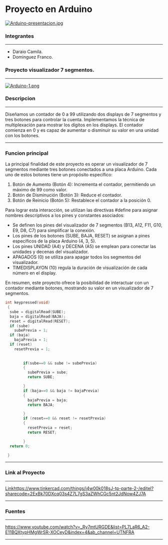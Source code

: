 # Proyecto en Arduino

[![Arduino-presentacion.jpg](https://i.postimg.cc/P5Rf0hmp/Arduino-presentacion.jpg)](https://postimg.cc/yD0zSMps)

### Integrantes

------------

- Daraio Camila.
- Dominguez Franco.

 
###  Proyecto visualizador 7 segmentos.

------------

[![Arduino-1.png](https://i.postimg.cc/XJsz1D0L/Arduino-1.png)](https://postimg.cc/qhCwzwq6)

###  Descripcion

------------


Diseñamos un contador de 0 a 99 utilizando dos displays de 7 segmentos y tres botones para controlar la cuenta. Implementamos la técnica de multiplexación para mostrar los dígitos en los displays. El contador comienza en 0  y  es capaz de aumentar o disminuir su valor en una unidad con los botones.

------------

### Funcion principal

La principal finalidad de este proyecto es operar un visualizador de 7 segmentos mediante tres botones conectados a una placa Arduino. Cada uno de estos botones tiene un propósito específico:

1. Botón de Aumento (Botón 4): Incrementa el contador, permitiendo un máximo de 99 como valor.
2. Botón de Disminución (Botón 3): Reduce el contador.
3. Botón de Reinicio (Botón 5): Restablece el contador a la posición 0.

Para lograr esta interacción, se utilizan las directivas #define para asignar nombres descriptivos a los pines y constantes asociados:

-  Se definen los pines del visualizador de 7 segmentos (B13, A12, F11, G10, E9, D8, C7) para simplificar la conexión.
-  Los pines de los botones (SUBE, BAJA, RESET) se asignan a pines específicos de la placa Arduino (4, 3, 5).
-  Los pines UNIDAD (A4) y DECENA (A5) se emplean para conectar las unidades y decenas del visualizador.
-  APAGADOS (0) se utiliza para apagar todos los segmentos del visualizador.
- TIMEDISPLAYON (10) regula la duración de visualización de cada número en el display.

En resumen, este proyecto ofrece la posibilidad de interactuar con un contador mediante botones, mostrando su valor en un visualizador de 7 segmentos.

```cpp
int keypressed(void)
 { 
  sube = digitalRead(SUBE);
  baja = digitalRead(BAJA);
  reset = digitalRead(RESET);
  if (sube)
    subePrevia = 1;
  if (baja)
    bajaPrevia = 1;
  if (reset)
   	resetPrevia = 1;
  	
  
  		if(sube==0 && sube != subePrevia)
        {
          subePrevia = sube;
          return SUBE;	

        }
        if (baja==0 && baja != bajaPrevia)
        {
          bajaPrevia = baja;
          return BAJA;	

        }
  		if (reset==0 && reset != resetPrevia)
        {
          resetPrevia = reset;
          return RESET;	

        }
  return 0;

 }
```

------------

###  Link al Proyecto

------------

[Link](https://www.tinkercad.com/things/i4w00k018sJ-tp-parte-2-/editel?sharecode=2ExBk70DXcq03s4Z7L7gS3aZWhCGc5nt2JdNow4ZJ7A)https://www.tinkercad.com/things/i4w00k018sJ-tp-parte-2-/editel?sharecode=2ExBk70DXcq03s4Z7L7gS3aZWhCGc5nt2JdNow4ZJ7A

------------

### Fuentes

------------
https://www.youtube.com/watch?v=_Ry7mtURGDE&list=PL7LaR6_A2-E11BQXtypHMgWrSR-XOCeyD&index=4&ab_channel=UTNFRA

------------




